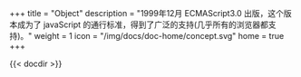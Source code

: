 +++
title = "Object"
description = "1999年12月 ECMAScript3.0 出版，这个版本成为了 javaScript 的通行标准，得到了广泛的支持(几乎所有的浏览器都支持)。"
weight = 1
icon = "/img/docs/doc-home/concept.svg"
home = true
+++


{{< docdir >}}